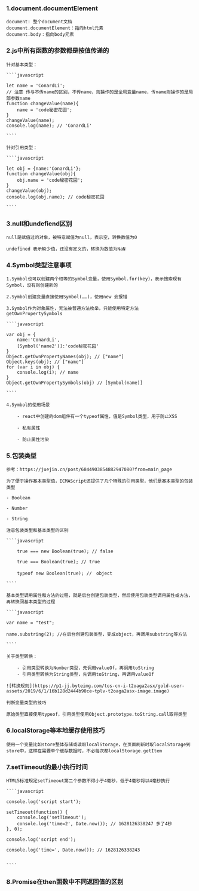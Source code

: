 ### 1.document.documentElement

    document: 整个document文档
    document.documentElement：指向html元素
    document.body：指向body元素


### 2.js中所有函数的参数都是按值传递的

    针对基本类型：

    ````javascript

    let name = 'ConardLi';
    // 注意 传与不传name的区别，不传name，则操作的是全局变量name，传name则操作的是局部参数name
    function changeValue(name){ 
        name = 'code秘密花园';
    }
    changeValue(name);
    console.log(name); // 'ConardLi'

    ````

    针对引用类型：

    ````javascript

    let obj = {name:'ConardLi'};
    function changeValue(obj){
        obj.name = 'code秘密花园';
    }
    changeValue(obj);
    console.log(obj.name); // code秘密花园

    ````

### 3.null和undefiend区别

    null是赋值过的对象，被特意赋值为null，表示空，转换数值为0

    undefined 表示缺少值，还没有定义的，转换为数值为NaN


### 4.Symbol类型注意事项

    1.Symbol也可以创建两个相等的Symbol变量，使用Symbol.for(key)，表示搜索现有Symbol，没有则创建新的

    2.Symbol创建变量直接使用Symbol(……)，使用new 会报错

    3.Symbol作为对象属性，无法被普通方法枚举，只能使用特定方法getOwnPropertySymbols

    ````javascript

    var obj = {
        name:'ConardLi',
        [Symbol('name2')]:'code秘密花园'
    }
    Object.getOwnPropertyNames(obj); // ["name"]
    Object.keys(obj); // ["name"]
    for (var i in obj) {
        console.log(i); // name
    }
    Object.getOwnPropertySymbols(obj) // [Symbol(name)]

    ````

    4.Symbol的使用场景

        - react中创建的dom组件有一个typeof属性，值是Symbol类型，用于防止XSS

        - 私有属性

        - 防止属性污染


### 5.包装类型

    参考：https://juejin.cn/post/6844903854882947080?from=main_page

    为了便于操作基本类型值，ECMAScript还提供了几个特殊的引用类型，他们是基本类型的包装类型

    - Boolean

    - Number

    - String

    注意包装类型和基本类型的区别

    ````javascript

        true === new Boolean(true); // false

        true === Boolean(true); // true

        typeof new Boolean(true); //　object

    ````

    基本类型调用属性和方法的过程，就是后台创建包装类型，然后使用包装类型调用属性或方法，再转换回基本类型的过程

    ````javascript

    var name = "test";

    name.substring(2); //在后台创建包装类型，变成object，再调用substring等方法

    ````

    关于类型转换：

        - 引用类型转换为Number类型，先调用valueOf，再调用toString
        - 引用类型转换为String类型，先调用toString，再调用valueOf

    ![转换规则](https://p1-jj.byteimg.com/tos-cn-i-t2oaga2asx/gold-user-assets/2019/6/1/16b128d2444b90ce~tplv-t2oaga2asx-image.image)

    判断变量类型的技巧

    原始类型直接使用typeof，引用类型使用Object.prototype.toString.call取得类型


### 6.localStorage等本地缓存使用技巧

    使用一个变量比如store整体存储或读取localStorage，在页面刷新时取localStorage到store中，这样在需要单个缓存数据时，不必每次都localStorage.getItem

### 7.setTimeout的最小执行时间

    HTML5标准规定setTimeout第二个参数不得小于4毫秒，低于4毫秒将以4毫秒执行

    ````javascript

    console.log('script start');

    setTimeout(function() {
        console.log('setTimeout');
        console.log('time=2', Date.now()); // 1628126338247 多了4秒
    }, 0);

    console.log('script end');

    console.log('time=', Date.now()); // 1628126338243


    ````


### 8.Promise在then函数中不同返回值的区别